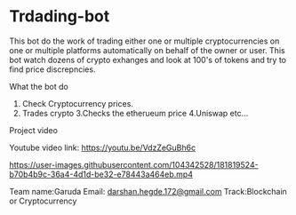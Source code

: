 # Trdading-bot

This bot do the work of trading either one or multiple cryptocurrencies on one or multiple platforms automatically on behalf of the owner or user.
This bot watch dozens of crypto exhanges and look at 100's of tokens and try to find price discrepncies.

What the bot do 
1. Check Cryptocurrency prices.
2. Trades crypto 
3.Checks the etherueum price
4.Uniswap 
etc...

Project video

Youtube video link: https://youtu.be/VdzZeGuBh6c



https://user-images.githubusercontent.com/104342528/181819524-b70b4b9c-36a4-4d1d-be32-e78443a464eb.mp4



Team name:Garuda
Email: darshan.hegde.172@gmail.com
Track:Blockchain or Cryptocurrency
